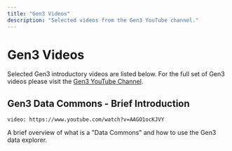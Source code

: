 ```yaml
---
title: "Gen3 Videos"
description: "Selected videos from the Gen3 YouTube channel."
---
```


# Gen3 Videos

Selected Gen3 introductory videos are listed below. For the full set of Gen3 videos please visit the [Gen3 YouTube Channel](https://youtube.com/channel/UCMCwQy4EDd1BaskzZgIOsNQ).

## Gen3 Data Commons - Brief Introduction

`video: https://www.youtube.com/watch?v=AAGO1ocKJVY`

A brief overview of what is a "Data Commons" and how to use the Gen3 data explorer.
